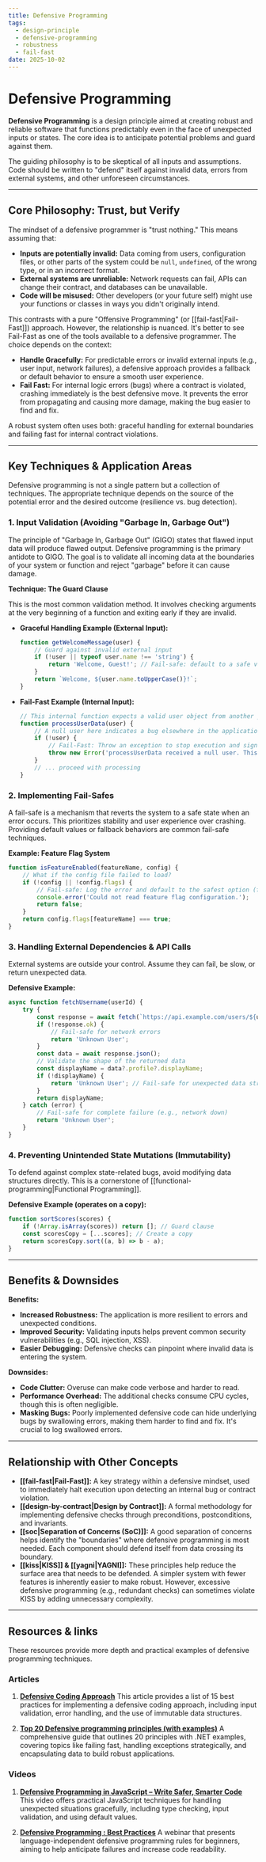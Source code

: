 ```yaml
---
title: Defensive Programming
tags:
  - design-principle
  - defensive-programming
  - robustness
  - fail-fast
date: 2025-10-02
---
```

# Defensive Programming

**Defensive Programming** is a design principle aimed at creating robust and reliable software that functions predictably even in the face of unexpected inputs or states. The core idea is to anticipate potential problems and guard against them.

The guiding philosophy is to be skeptical of all inputs and assumptions. Code should be written to "defend" itself against invalid data, errors from external systems, and other unforeseen circumstances.

---

## Core Philosophy: Trust, but Verify

The mindset of a defensive programmer is "trust nothing." This means assuming that:

-   **Inputs are potentially invalid:** Data coming from users, configuration files, or other parts of the system could be `null`, `undefined`, of the wrong type, or in an incorrect format.
-   **External systems are unreliable:** Network requests can fail, APIs can change their contract, and databases can be unavailable.
-   **Code will be misused:** Other developers (or your future self) might use your functions or classes in ways you didn't originally intend.

This contrasts with a pure "Offensive Programming" (or [[fail-fast|Fail-Fast]]) approach. However, the relationship is nuanced. It's better to see Fail-Fast as one of the tools available to a defensive programmer. The choice depends on the context:

*   **Handle Gracefully:** For predictable errors or invalid external inputs (e.g., user input, network failures), a defensive approach provides a fallback or default behavior to ensure a smooth user experience.
*   **Fail Fast:** For internal logic errors (bugs) where a contract is violated, crashing immediately is the best defensive move. It prevents the error from propagating and causing more damage, making the bug easier to find and fix.

A robust system often uses both: graceful handling for external boundaries and failing fast for internal contract violations.

---

## Key Techniques & Application Areas

Defensive programming is not a single pattern but a collection of techniques. The appropriate technique depends on the source of the potential error and the desired outcome (resilience vs. bug detection).

### 1. Input Validation (Avoiding "Garbage In, Garbage Out")

The principle of "Garbage In, Garbage Out" (GIGO) states that flawed input data will produce flawed output. Defensive programming is the primary antidote to GIGO. The goal is to validate all incoming data at the boundaries of your system or function and reject "garbage" before it can cause damage.

**Technique: The Guard Clause**

This is the most common validation method. It involves checking arguments at the very beginning of a function and exiting early if they are invalid.

*   **Graceful Handling Example (External Input):**
    ```javascript
    function getWelcomeMessage(user) {
        // Guard against invalid external input
        if (!user || typeof user.name !== 'string') {
            return 'Welcome, Guest!'; // Fail-safe: default to a safe value
        }
        return `Welcome, ${user.name.toUpperCase()}!`;
    }
    ```

*   **Fail-Fast Example (Internal Input):**
    ```javascript
    // This internal function expects a valid user object from another part of our system.
    function processUserData(user) {
        // A null user here indicates a bug elsewhere in the application.
        if (!user) {
            // Fail-Fast: Throw an exception to stop execution and signal the bug immediately.
            throw new Error('processUserData received a null user. This is a contract violation.');
        }
        // ... proceed with processing
    }
    ```

### 2. Implementing Fail-Safes

A fail-safe is a mechanism that reverts the system to a safe state when an error occurs. This prioritizes stability and user experience over crashing. Providing default values or fallback behaviors are common fail-safe techniques.

**Example: Feature Flag System**

```javascript
function isFeatureEnabled(featureName, config) {
    // What if the config file failed to load?
    if (!config || !config.flags) {
        // Fail-safe: Log the error and default to the safest option (feature disabled).
        console.error('Could not read feature flag configuration.');
        return false;
    }
    return config.flags[featureName] === true;
}
```

### 3. Handling External Dependencies & API Calls

External systems are outside your control. Assume they can fail, be slow, or return unexpected data.

**Defensive Example:**
```javascript
async function fetchUsername(userId) {
    try {
        const response = await fetch(`https://api.example.com/users/${userId}`);
        if (!response.ok) {
            // Fail-safe for network errors
            return 'Unknown User';
        }
        const data = await response.json();
        // Validate the shape of the returned data
        const displayName = data?.profile?.displayName;
        if (!displayName) {
            return 'Unknown User'; // Fail-safe for unexpected data structure
        }
        return displayName;
    } catch (error) {
        // Fail-safe for complete failure (e.g., network down)
        return 'Unknown User';
    }
}
```

### 4. Preventing Unintended State Mutations (Immutability)

To defend against complex state-related bugs, avoid modifying data structures directly. This is a cornerstone of [[functional-programming|Functional Programming]].

**Defensive Example (operates on a copy):**
```javascript
function sortScores(scores) {
    if (!Array.isArray(scores)) return []; // Guard clause
    const scoresCopy = [...scores]; // Create a copy
    return scoresCopy.sort((a, b) => b - a);
}
```

---

## Benefits & Downsides

**Benefits:**

-   **Increased Robustness:** The application is more resilient to errors and unexpected conditions.
-   **Improved Security:** Validating inputs helps prevent common security vulnerabilities (e.g., SQL injection, XSS).
-   **Easier Debugging:** Defensive checks can pinpoint where invalid data is entering the system.

**Downsides:**

-   **Code Clutter:** Overuse can make code verbose and harder to read.
-   **Performance Overhead:** The additional checks consume CPU cycles, though this is often negligible.
-   **Masking Bugs:** Poorly implemented defensive code can hide underlying bugs by swallowing errors, making them harder to find and fix. It's crucial to log swallowed errors.

---

## Relationship with Other Concepts

-   **[[fail-fast|Fail-Fast]]:** A key strategy within a defensive mindset, used to immediately halt execution upon detecting an internal bug or contract violation.
-   **[[design-by-contract|Design by Contract]]:** A formal methodology for implementing defensive checks through preconditions, postconditions, and invariants.
-   **[[soc|Separation of Concerns (SoC)]]:** A good separation of concerns helps identify the "boundaries" where defensive programming is most needed. Each component should defend itself from data crossing its boundary.
-   **[[kiss|KISS]] & [[yagni|YAGNI]]:** These principles help reduce the surface area that needs to be defended. A simpler system with fewer features is inherently easier to make robust. However, excessive defensive programming (e.g., redundant checks) can sometimes violate KISS by adding unnecessary complexity.

---

## Resources & links

These resources provide more depth and practical examples of defensive programming techniques.

### Articles

1.  **[Defensive Coding Approach](https://medium.com/@sophiadizon/defensive-coding-approach-43bf3f3c007d)**
    This article provides a list of 15 best practices for implementing a defensive coding approach, including input validation, error handling, and the use of immutable data structures.

2.  **[Top 20 Defensive programming principles (with examples)](https://umbracare.net/blog/top-defensive-programming-principles-with-examples/)**
    A comprehensive guide that outlines 20 principles with .NET examples, covering topics like failing fast, handling exceptions strategically, and encapsulating data to build robust applications.

### Videos

1.  **[Defensive Programming in JavaScript – Write Safer, Smarter Code](https://www.youtube.com/watch?v=6iXbprqa3XM)**
    This video offers practical JavaScript techniques for handling unexpected situations gracefully, including type checking, input validation, and using default values.

2.  **[Defensive Programming : Best Practices](https://www.youtube.com/watch?v=Fc4cFsY38BA)**
    A webinar that presents language-independent defensive programming rules for beginners, aiming to help anticipate failures and increase code readability.